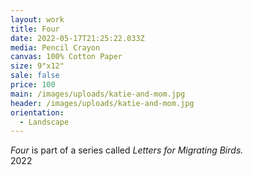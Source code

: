 ```yaml
---
layout: work
title: Four
date: 2022-05-17T21:25:22.033Z
media: Pencil Crayon
canvas: 100% Cotton Paper
size: 9"x12"
sale: false
price: 100
main: /images/uploads/katie-and-mom.jpg
header: /images/uploads/katie-and-mom.jpg
orientation:
  - Landscape
---
```

*Four* is part of a series called *Letters for Migrating Birds.*\
2022
